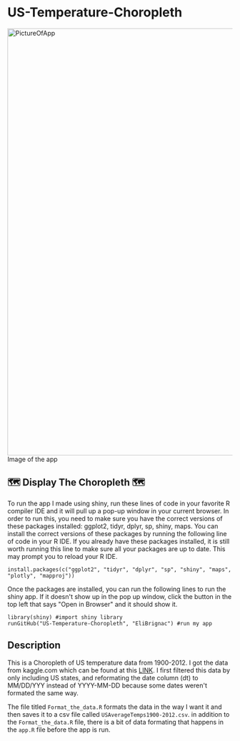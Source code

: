 # US-Temperature-Choropleth

<img width="957" alt="PictureOfApp" src="https://user-images.githubusercontent.com/94129362/229424755-98dca2fa-d658-41d6-82d0-fc52c59a9d96.png">
Image of the app

##  🗺️ Display The Choropleth 🗺️
To run the app I made using shiny, run these lines of code in your favorite R compiler IDE and it will pull up a pop-up window in your current browser. In order to run this, you need to make sure you have the correct versions of these packages installed: ggplot2, tidyr, dplyr, sp, shiny, maps. You can install the correct versions of these packages by running the following line of code in your R IDE. If you already have these packages installed, it is still worth running this line to make sure all your packages are up to date. This may prompt you to reload your R IDE. 
```
install.packages(c("ggplot2", "tidyr", "dplyr", "sp", "shiny", "maps", "plotly", "mapproj"))
```

Once the packages are installed, you can run the following lines to run the shiny app. If it doesn't show up in the pop up window, click the button in the top left that says "Open in Browser" and it should show it.
```
library(shiny) #import shiny library
runGitHub("US-Temperature-Choropleth", "EliBrignac") #run my app
```

## Description

This is a Choropleth of US temperature data from 1900-2012. I got the data from kaggle.com which can be found at this [LINK](https://www.kaggle.com/datasets/berkeleyearth/climate-change-earth-surface-temperature-data?select=GlobalLandTemperaturesByState.csv).
I first filtered this data by only including US states, and reformating the date column (dt) to MM/DD/YYY instead of YYYY-MM-DD because some dates weren't formated the same way.

The file titled `Format_the_data.R` formats the data in the way I want it and then saves it to a csv file called `USAverageTemps1900-2012.csv`.
in addition to the `Format_the_data.R` file, there is a bit of data formating that happens in the `app.R` file before the app is run.




